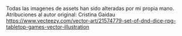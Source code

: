 Todas las imagenes de assets han sido alteradas por mi propia mano. Atribuciones al autor original: Cristina Gaidau https://www.vecteezy.com/vector-art/21574779-set-of-dnd-dice-rpg-tabletop-games-vector-illustration

